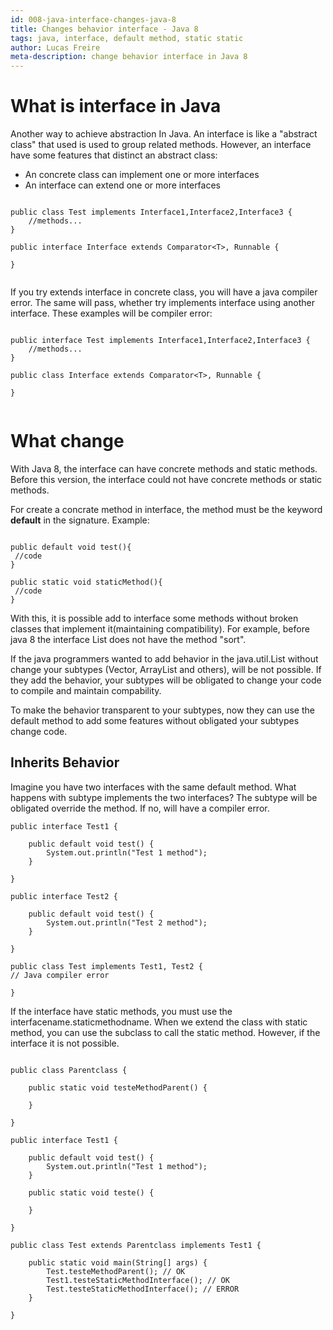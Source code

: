 ```yaml
---
id: 008-java-interface-changes-java-8
title: Changes behavior interface - Java 8
tags: java, interface, default method, static static
author: Lucas Freire
meta-description: change behavior interface in Java 8
---
```


# What is interface in Java

Another way to achieve abstraction In Java. An interface is like a "abstract class" that used is used to group related methods. However, an interface have some features that distinct an abstract class:
- An concrete class can implement one or more interfaces
- An interface can extend one or more interfaces

```

public class Test implements Interface1,Interface2,Interface3 {
    //methods...
}

public interface Interface extends Comparator<T>, Runnable {

}


```

If you try extends interface in concrete class, you will have a java compiler error. The same will pass, whether try implements interface using another interface.
These examples will be compiler error:

```

public interface Test implements Interface1,Interface2,Interface3 {
    //methods...
}

public class Interface extends Comparator<T>, Runnable {

}


```

# What change

With Java 8, the interface can have concrete methods and static methods. Before this version, the interface could not have concrete methods or static methods. 

For create a concrate method in interface, the method must be the keyword **default** in the signature. Example:

```

public default void test(){
 //code
}

public static void staticMethod(){
 //code
}

```

With this, it is possible add to interface some methods without broken classes that implement it(maintaining compatibility).
For example, before java 8 the interface List does not have the method "sort". 

If the java programmers wanted to add behavior in the java.util.List without change your subtypes (Vector, ArrayList and others), will be not possible. If they add the behavior, your subtypes will be obligated to change your code to compile and maintain compability. 

To make the behavior transparent to your subtypes, now they can use the default method to add some features without obligated your subtypes change code.


## Inherits Behavior

Imagine you have two interfaces with the same default method. What happens with subtype implements the two interfaces?
The subtype will be obligated override the method. If no, will have a compiler error.

```
public interface Test1 {

	public default void test() {
		System.out.println("Test 1 method");
	}

}

public interface Test2 {

	public default void test() {
		System.out.println("Test 2 method");
	}

}

public class Test implements Test1, Test2 {
// Java compiler error

}

```

If the interface have static methods, you must use the interfacename.staticmethodname.
When we extend the class with static method, you can use the subclass to call the static method. However, if the interface it is not possible.

```

public class Parentclass {

	public static void testeMethodParent() {

	}

}

public interface Test1 {

	public default void test() {
		System.out.println("Test 1 method");
	}

	public static void teste() {

	}

}

public class Test extends Parentclass implements Test1 {

	public static void main(String[] args) {
		Test.testeMethodParent(); // OK
		Test1.testeStaticMethodInterface(); // OK
		Test.testeStaticMethodInterface(); // ERROR
	}

}

```
